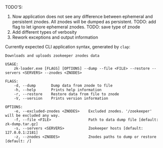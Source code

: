 TODO'S:
1) Now application does not see any difference between ephemeral and persistent znodes. All znodes will be dumped as persistent. 
    TODO: add flag to let ignore ephemeral znodes.
    TODO: save type of znode
2) Add different types of verbosity
3) Rework exceptions and output information

Currently expected CLI application syntax, generated by `clap`:

```
Downloads and uploads zookeeper znodes data

USAGE:
    zk-loader.exe [FLAGS] [OPTIONS] --dump --file <FILE> --restore --servers <SERVERS> --znodes <ZNODES>

FLAGS:
    -d, --dump       Dump data from znode to file
    -h, --help       Prints help information
    -r, --restore    Restore data from file to znode
    -V, --version    Prints version information

OPTIONS:
    -e, --excluded-znodes <ZNODES>    Excluded znodes. '/zookeeper' will be excluded any way.
    -f, --file <FILE>                 Path to data dump file [default: zk-dump.tar.gz]
    -s, --servers <SERVERS>           Zookeeper hosts [default: 127.0.0.1:2181]
    -z, --znodes <ZNODES>             Znodes paths to dump or restore [default: /]

```